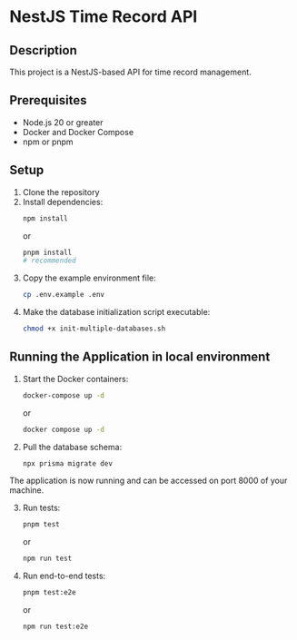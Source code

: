 # NestJS Time Record API

## Description

This project is a NestJS-based API for time record management.

## Prerequisites

- Node.js 20 or greater
- Docker and Docker Compose
- npm or pnpm

## Setup

1. Clone the repository
2. Install dependencies:
   ```bash
   npm install
   ```
   or
   ```bash
   pnpm install
   # recommended
   ```
3. Copy the example environment file:
   ```bash
   cp .env.example .env
   ```
4. Make the database initialization script executable:
   ```bash
   chmod +x init-multiple-databases.sh
   ```

## Running the Application in local environment

1. Start the Docker containers:
   ```bash
   docker-compose up -d
   ```
   or
   ```bash
   docker compose up -d
   ```
2. Pull the database schema:

   ```bash
   npx prisma migrate dev
   ```

The application is now running and can be accessed on port 8000 of your machine.

3. Run tests:

   ```bash
   pnpm test
   ```

   or

   ```bash
   npm run test
   ```

4. Run end-to-end tests:
   ```bash
   pnpm test:e2e
   ```
   or
   ```bash
   npm run test:e2e
   ```
